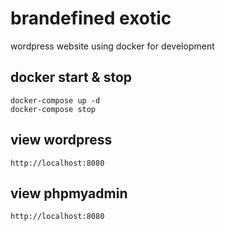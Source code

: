 # brandefined exotic
wordpress website using docker for development

## docker start & stop
```
docker-compose up -d
docker-compose stop
```

## view wordpress 
```
http://localhost:8080
```

## view phpmyadmin 
```
http://localhost:8080
```
